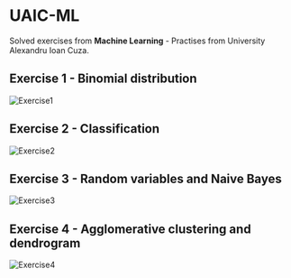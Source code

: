 ﻿# UAIC-ML
 Solved exercises from **Machine Learning** - Practises from University Alexandru Ioan Cuza.


## Exercise 1 - Binomial distribution

![Exercise1](https://user-images.githubusercontent.com/61030799/102023093-66d64900-3d8b-11eb-85f7-cc7a2fd67eb6.PNG)


## Exercise 2 - Classification

![Exercise2](https://user-images.githubusercontent.com/61030799/102023107-7b1a4600-3d8b-11eb-8f41-a7e5967ec116.PNG)


## Exercise 3 - Random variables and Naive Bayes

![Exercise3](https://user-images.githubusercontent.com/61030799/102023142-ac931180-3d8b-11eb-87bb-c60b16b6718d.PNG)


## Exercise 4 - Agglomerative clustering and dendrogram

![Exercise4](https://user-images.githubusercontent.com/61030799/102023153-c5032c00-3d8b-11eb-89f9-978af0cdd87a.PNG)

